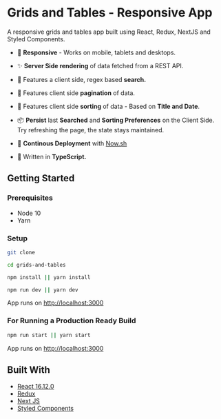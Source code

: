 # Grids and Tables - Responsive App

A responsive grids and tables app built using React, Redux, NextJS and Styled Components.

- 📱 **Responsive** - Works on mobile, tablets and desktops.

- ✨ **Server Side rendering** of data fetched from a REST API.

- 📙 Features a client side, regex based **search.**

- 🚩 Features client side **pagination** of data.

- 📅 Features client side **sorting** of data - Based on **Title and Date**.

- 📦 **Persist** last **Searched** and **Sorting Preferences** on the Client Side. Try refreshing the page, the state stays maintained.

- 🚀 **Continous Deployment** with [Now.sh](http://now.sh/)

- 📜 Written in **TypeScript.**

## Getting Started

### Prerequisites

- Node 10
- Yarn

### Setup

```bash
git clone

cd grids-and-tables

npm install || yarn install

npm run dev || yarn dev
```

App runs on [http://localhost:3000](http://localhost:3000)

### For Running a Production Ready Build

```bash
npm run start || yarn start
```

App runs on [http://localhost:3000](http://localhost:3000)

## Built With

- [React 16.12.0](https://reactjs.org/)
- [Redux](https://redux.js.org/)
- [Next JS](https://github.com/zeit/next.js)
- [Styled Components](https://www.styled-components.com/)
